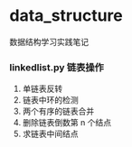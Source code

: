 # data_structure
数据结构学习实践笔记
### linkedlist.py 链表操作
1. 单链表反转 
2. 链表中环的检测
3. 两个有序的链表合并
4. 删除链表倒数第 n 个结点
5. 求链表中间结点
